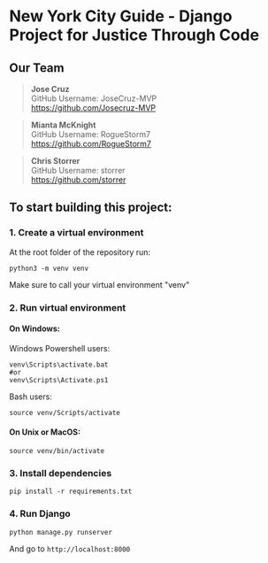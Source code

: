 # New York City Guide - Django Project for Justice Through Code
## Our Team
>**Jose Cruz**<br>
>GitHub Username: JoseCruz-MVP<br>
>https://github.com/Josecruz-MVP

>**Mianta McKnight**<br>
>GitHub Username: RogueStorm7<br> 
>https://github.com/RogueStorm7

>**Chris Storrer**<br>
>GitHub Username: storrer<br>
>https://github.com/storrer
## To start building this project:

### 1. Create a virtual environment

At the root folder of the repository run:
```
python3 -m venv venv
```
Make sure to call your virtual environment "venv"

### 2. Run virtual environment
#### On Windows:
Windows Powershell users:
```
venv\Scripts\activate.bat
#or
venv\Scripts\Activate.ps1
```
Bash users:
```
source venv/Scripts/activate
```
#### On Unix or MacOS:
```
source venv/bin/activate
```
### 3. Install dependencies
```
pip install -r requirements.txt
```
### 4. Run Django
```
python manage.py runserver
```
And go to `http://localhost:8000`
